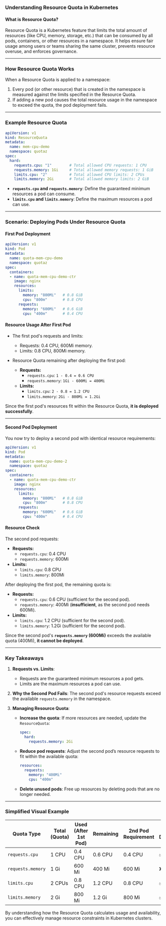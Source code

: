 ### **Understanding Resource Quota in Kubernetes**

#### **What is Resource Quota?**
Resource Quota is a Kubernetes feature that limits the total amount of resources (like CPU, memory, storage, etc.) that can be consumed by all pods, containers, or other resources in a namespace. It helps ensure fair usage among users or teams sharing the same cluster, prevents resource overuse, and enforces governance.

---

### **How Resource Quota Works**

When a Resource Quota is applied to a namespace:
1. Every pod (or other resource) that is created in the namespace is measured against the limits specified in the Resource Quota.
2. If adding a new pod causes the total resource usage in the namespace to exceed the quota, the pod deployment fails.

---

### **Example Resource Quota**

```yaml
apiVersion: v1
kind: ResourceQuota
metadata:
  name: mem-cpu-demo
  namespace: quotaz
spec:
  hard:
    requests.cpu: "1"        # Total allowed CPU requests: 1 CPU
    requests.memory: 1Gi     # Total allowed memory requests: 1 GiB
    limits.cpu: "2"          # Total allowed CPU limits: 2 CPUs
    limits.memory: 2Gi       # Total allowed memory limits: 2 GiB
```

- **`requests.cpu` and `requests.memory`**: Define the guaranteed minimum resources a pod can consume.
- **`limits.cpu` and `limits.memory`**: Define the maximum resources a pod can use.

---

### **Scenario: Deploying Pods Under Resource Quota**

#### **First Pod Deployment**

```yaml
apiVersion: v1
kind: Pod
metadata:
  name: quota-mem-cpu-demo
  namespace: quotaz
spec:
  containers:
  - name: quota-mem-cpu-demo-ctr
    image: nginx
    resources:
      limits:
        memory: "800Mi"   # 0.8 GiB
        cpu: "800m"       # 0.8 CPU
      requests:
        memory: "600Mi"   # 0.6 GiB
        cpu: "400m"       # 0.4 CPU
```

#### **Resource Usage After First Pod**

- The first pod's requests and limits:
  - Requests: 0.4 CPU, 600Mi memory.
  - Limits: 0.8 CPU, 800Mi memory.

- Resource Quota remaining after deploying the first pod:
  - **Requests:**
    - `requests.cpu`: `1 - 0.4 = 0.6 CPU`
    - `requests.memory`: `1Gi - 600Mi = 400Mi`
  - **Limits:**
    - `limits.cpu`: `2 - 0.8 = 1.2 CPU`
    - `limits.memory`: `2Gi - 800Mi = 1.2Gi`

Since the first pod's resources fit within the Resource Quota, **it is deployed successfully**.

---

#### **Second Pod Deployment**

You now try to deploy a second pod with identical resource requirements:

```yaml
apiVersion: v1
kind: Pod
metadata:
  name: quota-mem-cpu-demo-2
  namespace: quotaz
spec:
  containers:
  - name: quota-mem-cpu-demo-ctr
    image: nginx
    resources:
      limits:
        memory: "800Mi"   # 0.8 GiB
        cpu: "800m"       # 0.8 CPU
      requests:
        memory: "600Mi"   # 0.6 GiB
        cpu: "400m"       # 0.4 CPU
```

#### **Resource Check**

The second pod requests:
- **Requests:**
  - `requests.cpu`: 0.4 CPU
  - `requests.memory`: 600Mi
- **Limits:**
  - `limits.cpu`: 0.8 CPU
  - `limits.memory`: 800Mi

After deploying the first pod, the remaining quota is:
- **Requests:**
  - `requests.cpu`: 0.6 CPU (sufficient for the second pod).
  - `requests.memory`: 400Mi (**insufficient**, as the second pod needs 600Mi).
- **Limits:**
  - `limits.cpu`: 1.2 CPU (sufficient for the second pod).
  - `limits.memory`: 1.2Gi (sufficient for the second pod).

Since the second pod's **`requests.memory` (600Mi)** exceeds the available quota (400Mi), **it cannot be deployed**.

---

### **Key Takeaways**
1. **Requests vs. Limits**:
   - Requests are the guaranteed minimum resources a pod gets.
   - Limits are the maximum resources a pod can use.

2. **Why the Second Pod Fails**:
   The second pod's resource requests exceed the available `requests.memory` in the namespace.

3. **Managing Resource Quota**:
   - **Increase the quota**: If more resources are needed, update the `ResourceQuota`:
     ```yaml
     spec:
       hard:
         requests.memory: 2Gi
     ```
   - **Reduce pod requests**: Adjust the second pod’s resource requests to fit within the available quota:
     ```yaml
     resources:
       requests:
         memory: "400Mi"
         cpu: "400m"
     ```
   - **Delete unused pods**: Free up resources by deleting pods that are no longer needed.

---

### **Simplified Visual Example**

| **Quota Type**   | **Total (Quota)** | **Used (After 1st Pod)** | **Remaining** | **2nd Pod Requirement** | **Can Deploy?** |
|-------------------|-------------------|--------------------------|---------------|--------------------------|-----------------|
| `requests.cpu`    | 1 CPU            | 0.4 CPU                 | 0.6 CPU       | 0.4 CPU                 | ✅ Yes          |
| `requests.memory` | 1 Gi             | 600 Mi                  | 400 Mi        | 600 Mi                  | ❌ No           |
| `limits.cpu`      | 2 CPUs           | 0.8 CPU                 | 1.2 CPU       | 0.8 CPU                 | ✅ Yes          |
| `limits.memory`   | 2 Gi             | 800 Mi                  | 1.2 Gi        | 800 Mi                  | ✅ Yes          |

By understanding how the Resource Quota calculates usage and availability, you can effectively manage resource constraints in Kubernetes clusters.
